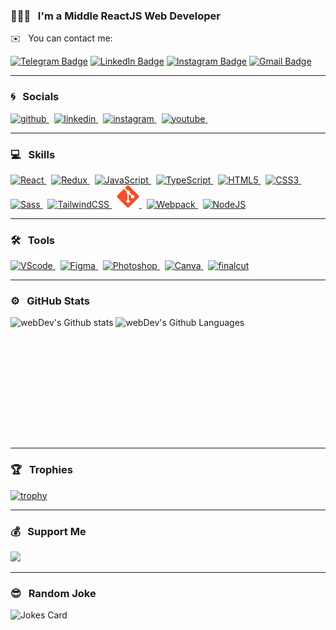 ### 🧑🏻‍💻 $~$ I'm a Middle ReactJS Web Developer
✉️ $~$ You can contact me:

[![Telegram Badge](https://img.shields.io/badge/-exslym-deepskyblue?style=flat&logo=Telegram&logoColor=white)](https://t.me/exslym) [![LinkedIn Badge](https://img.shields.io/badge/-LinkedIn-blue?style=flat&logo=Linkedin&logoColor=white)](https://www.linkedin.com/in/exslym) [![Instagram Badge](https://img.shields.io/badge/-exslym-deeppink?style=flat&logo=Instagram&logoColor=white)](https://www.instagram.com/ex.slym/)  [![Gmail Badge](https://img.shields.io/badge/-Gmail-crimson?style=flat&logo=Gmail&logoColor=white)](mailto:exslym@gmail.com) 

---

### 🌀 $~$ Socials

<div align="left">
	<a href="https://www.github.com/exslym" target="_blank" rel="noreferrer">
		<img src="https://cdn-icons-png.flaticon.com/512/733/733553.png" width="40" height="40"  alt="github" title="github"/>
	</a>&nbsp
	<a href="https://www.linkedin.com/in/exslym" target="_blank" rel="noreferrer">
		<img src="https://cdn-icons-png.flaticon.com/512/145/145807.png" width="40" height="40"  alt="linkedin" title="linkedin"/>
	</a>&nbsp
	<a href="https://www.instagram.com/ex.slym" target="_blank" rel="noreferrer">
		<img src="https://cdn-icons-png.flaticon.com/512/3955/3955024.png" width="40" height="40"  alt="instagram" title="instagram"/>
	</a>&nbsp
	<a href="https://www.youtube.com/c/exslym" target="_blank" rel="noreferrer">
		<img src="https://cdn-icons-png.flaticon.com/512/3670/3670147.png" width="40" height="40" alt="youtube" title="youtube"/>
	</a>&nbsp
</div>

---

### 💻 $~$ Skills

<div align="left">
	<a href="https://reactjs.org/" target="_blank" rel="noreferrer" title="ReactJS">
		<img src="https://raw.githubusercontent.com/danielcranney/readme-generator/main/public/icons/skills/react-colored.svg" width="36" height="36" alt="React" />
	</a>&nbsp
	<a href="https://redux.js.org/" target="_blank" rel="noreferrer" title="Redux">
		<img src="https://raw.githubusercontent.com/danielcranney/readme-generator/main/public/icons/skills/redux-colored.svg" width="36" height="36" alt="Redux" />
	</a>&nbsp
	<a href="https://developer.mozilla.org/en-US/docs/Web/JavaScript" target="_blank" rel="noreferrer" title="JavaScript">
		<img src="https://raw.githubusercontent.com/danielcranney/readme-generator/main/public/icons/skills/javascript-colored.svg" width="36" height="36" alt="JavaScript" />
	</a>&nbsp
	<a href="https://www.typescriptlang.org/" target="_blank" rel="noreferrer" title="TypeScript">
		<img src="https://raw.githubusercontent.com/danielcranney/readme-generator/main/public/icons/skills/typescript-colored.svg" width="36" height="36" alt="TypeScript" />
	</a>&nbsp
	<a href="https://developer.mozilla.org/en-US/docs/Glossary/HTML5" target="_blank" rel="noreferrer" title="HTML5">
		<img src="https://raw.githubusercontent.com/danielcranney/readme-generator/main/public/icons/skills/html5-colored.svg" width="36" height="36" alt="HTML5" />
	</a>&nbsp
	<a href="https://www.w3.org/TR/CSS/#css" target="_blank" rel="noreferrer" title="CSS3">
		<img src="https://raw.githubusercontent.com/danielcranney/readme-generator/main/public/icons/skills/css3-colored.svg" width="36" height="36" alt="CSS3" />
	</a>&nbsp
	<a href="https://sass-lang.com/" target="_blank" rel="noreferrer" title="SCSS">
		<img src="https://raw.githubusercontent.com/danielcranney/readme-generator/main/public/icons/skills/sass-colored.svg" width="36" height="36" alt="Sass" />
	</a>&nbsp
	<a href="https://tailwindcss.com/" target="_blank" rel="noreferrer" title="TailwindCSS">
		<img src="https://raw.githubusercontent.com/danielcranney/readme-generator/main/public/icons/skills/tailwindcss-colored.svg" width="36" height="36" alt="TailwindCSS" />
	</a>&nbsp
	<a href="https://git-scm.com/" target="_blank" rel="noreferrer" title="Git">
		<img src="https://github.com/devicons/devicon/blob/master/icons/git/git-original.svg" title="git" alt="git" width="36" height="36"/>
	</a>&nbsp
	<a href="https://webpack.js.org/" target="_blank" rel="noreferrer" title="Webpack">
		<img src="https://raw.githubusercontent.com/danielcranney/readme-generator/main/public/icons/skills/webpack-colored.svg" width="36" height="36" alt="Webpack" />
	</a>&nbsp
	<a href="https://nodejs.org/en/" target="_blank" rel="noreferrer" title="NodeJS">
		<img src="https://raw.githubusercontent.com/danielcranney/readme-generator/main/public/icons/skills/nodejs-colored.svg" width="36" height="36" alt="NodeJS" />
	</a>
</div>

---

### 🛠 $~$ Tools

<div align="left">
	<a href="https://insiders.vscode.dev/" target="_blank" rel="noreferrer" title="vscode-insiders">
		<img src="https://cdn.icon-icons.com/icons2/1495/PNG/512/visualstudiocodeinsiders_103154.png" width="36" height="36" alt="VScode" />
	</a>&nbsp
		<a href="https://www.figma.com/" target="_blank" rel="noreferrer" title="figma">
		<img src="https://cdn-icons-png.flaticon.com/512/5968/5968705.png" width="34" height="34" alt="Figma" />
	</a>&nbsp
	<a href="https://www.adobe.com/products/photoshop.html" target="_blank" rel="noreferrer" title="photoshop">
		<img src="https://cdn-icons-png.flaticon.com/512/136/136529.png" width="36" height="36" alt="Photoshop" />
	</a>&nbsp
	<a href="https://www.canva.com/" target="_blank" rel="noreferrer" title="canva">
		<img src="https://upload.wikimedia.org/wikipedia/commons/thumb/0/08/Canva_icon_2021.svg/600px-Canva_icon_2021.svg.png?20220821125247" width="36" height="36" alt="Canva" />
	</a>&nbsp
	<a href="https://www.apple.com/final-cut-pro/" target="_blank" rel="noreferrer" title="finalcut">
		<img src="https://help.apple.com/assets/6169D386C62BCC4E874FA2D0/6169D39EC62BCC4E874FA2E0/en_US/97f5f4dfe6df84d78caacff68ec63538.png" width="36" height="36" alt="finalcut" />
	</a>
</div>

---

### ⚙️ $~$ GitHub Stats

<div align="left">
	<img src="http://github-readme-streak-stats.herokuapp.com?user=exslym&theme=dark" alt="webDev's Github stats" style="display: inline-block; vertical-align: top;" />
	<img height="195px" src="https://github-readme-stats.vercel.app/api/top-langs/?username=exslym&layout=compact&theme=dark" alt="webDev's Github Languages" style="display: inline-block; vertical-align: top;"/>
</div> 

---

### 🏆 $~$ Trophies

<!-- [![trophy](https://github-profile-trophy.vercel.app/?username=exslym&theme=onedark)](https://github.com/exslym/github-profile-trophy) -->
[![trophy](https://github-profile-trophy.vercel.app/?username=exslym&no-bg=true&margin-w=5&margin-h=5&theme=discord&title=Repositories,Commits,Stars,Followers,PullRequest)](https://github.com/exslym/github-profile-trophy)

---

### 💰 $~$ Support Me

<div align="left">
	<a href="https://www.buymeacoffee.com/exslym" target="_blank">
		<img src="https://cdn.buymeacoffee.com/buttons/v2/default-yellow.png" width="200" />
	</a>
</div>

---

### 😎 $~$ Random Joke

![Jokes Card](https://readme-jokes.vercel.app/api?borderColor=%23FFF&bgColor=%2322272E)
